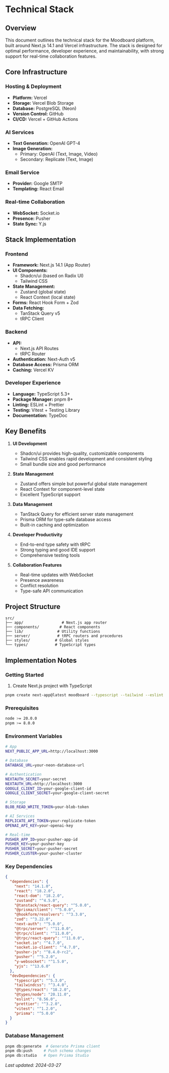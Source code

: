 # Technical Stack

## Overview

This document outlines the technical stack for the Moodboard platform, built around Next.js 14.1 and Vercel infrastructure. The stack is designed for optimal performance, developer experience, and maintainability, with strong support for real-time collaboration features.

## Core Infrastructure

### Hosting & Deployment
- **Platform:** Vercel
- **Storage:** Vercel Blob Storage
- **Database:** PostgreSQL (Neon)
- **Version Control:** GitHub
- **CI/CD:** Vercel + GitHub Actions

### AI Services
- **Text Generation:** OpenAI GPT-4
- **Image Generation:** 
  - Primary: OpenAI (Text, Image, Video)
  - Secondary: Replicate (Text, Image)

### Email Service
- **Provider:** Google SMTP
- **Templating:** React Email

### Real-time Collaboration
- **WebSocket:** Socket.io
- **Presence:** Pusher
- **State Sync:** Y.js

## Stack Implementation

### Frontend
- **Framework:** Next.js 14.1 (App Router)
- **UI Components:** 
  - Shadcn/ui (based on Radix UI)
  - Tailwind CSS
- **State Management:** 
  - Zustand (global state)
  - React Context (local state)
- **Forms:** React Hook Form + Zod
- **Data Fetching:** 
  - TanStack Query v5
  - tRPC Client

### Backend
- **API:** 
  - Next.js API Routes
  - tRPC Router
- **Authentication:** Next-Auth v5
- **Database Access:** Prisma ORM
- **Caching:** Vercel KV

### Developer Experience
- **Language:** TypeScript 5.3+
- **Package Manager:** pnpm 8+
- **Linting:** ESLint + Prettier
- **Testing:** Vitest + Testing Library
- **Documentation:** TypeDoc

## Key Benefits

1. **UI Development**
   - Shadcn/ui provides high-quality, customizable components
   - Tailwind CSS enables rapid development and consistent styling
   - Small bundle size and good performance

2. **State Management**
   - Zustand offers simple but powerful global state management
   - React Context for component-level state
   - Excellent TypeScript support

3. **Data Management**
   - TanStack Query for efficient server state management
   - Prisma ORM for type-safe database access
   - Built-in caching and optimization

4. **Developer Productivity**
   - End-to-end type safety with tRPC
   - Strong typing and good IDE support
   - Comprehensive testing tools

5. **Collaboration Features**
   - Real-time updates with WebSocket
   - Presence awareness
   - Conflict resolution
   - Type-safe API communication

## Project Structure

```
src/
├── app/                 # Next.js app router
├── components/         # React components
├── lib/               # Utility functions
├── server/            # tRPC routers and procedures
├── styles/           # Global styles
└── types/            # TypeScript types
```

## Implementation Notes

### Getting Started
1. Create Next.js project with TypeScript
```bash
pnpm create next-app@latest moodboard --typescript --tailwind --eslint
```

### Prerequisites
```bash
node >= 20.0.0
pnpm >= 8.0.0
```

### Environment Variables
```bash
# App
NEXT_PUBLIC_APP_URL=http://localhost:3000

# Database
DATABASE_URL=your-neon-database-url

# Authentication
NEXTAUTH_SECRET=your-secret
NEXTAUTH_URL=http://localhost:3000
GOOGLE_CLIENT_ID=your-google-client-id
GOOGLE_CLIENT_SECRET=your-google-client-secret

# Storage
BLOB_READ_WRITE_TOKEN=your-blob-token

# AI Services
REPLICATE_API_TOKEN=your-replicate-token
OPENAI_API_KEY=your-openai-key

# Real-time
PUSHER_APP_ID=your-pusher-app-id
PUSHER_KEY=your-pusher-key
PUSHER_SECRET=your-pusher-secret
PUSHER_CLUSTER=your-pusher-cluster
```

### Key Dependencies
```json
{
  "dependencies": {
    "next": "14.1.0",
    "react": "18.2.0",
    "react-dom": "18.2.0",
    "zustand": "^4.5.0",
    "@tanstack/react-query": "^5.0.0",
    "@prisma/client": "^5.0.0",
    "@hookform/resolvers": "^3.3.0",
    "zod": "^3.22.0",
    "next-auth": "^5.0.0",
    "@trpc/server": "^11.0.0",
    "@trpc/client": "^11.0.0",
    "@trpc/react-query": "^11.0.0",
    "socket.io": "^4.7.0",
    "socket.io-client": "^4.7.0",
    "pusher-js": "^8.4.0-rc2",
    "pusher": "^5.2.0",
    "y-websocket": "^1.5.0",
    "yjs": "^13.6.0"
  },
  "devDependencies": {
    "typescript": "^5.3.0",
    "tailwindcss": "^3.4.0",
    "@types/react": "18.2.0",
    "@types/node": "20.11.0",
    "eslint": "8.56.0",
    "prettier": "^3.2.0",
    "vitest": "^1.2.0",
    "prisma": "^5.0.0"
  }
}
```

### Database Management
```bash
pnpm db:generate  # Generate Prisma client
pnpm db:push     # Push schema changes
pnpm db:studio   # Open Prisma Studio
```

_Last updated: 2024-03-27_